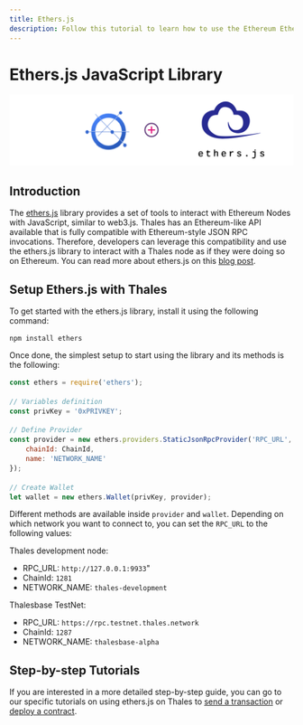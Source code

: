 ```yaml
---
title: Ethers.js
description: Follow this tutorial to learn how to use the Ethereum EtherJS Library to deploy Solidity smart contracts to Thales.
---
```

# Ethers.js JavaScript Library

![Intro diagram](/images/integrations/integrations-ethersjs-banner.png)

## Introduction

The [ethers.js](https://docs.ethers.io/) library provides a set of tools to interact with Ethereum Nodes with JavaScript, similar to web3.js. Thales has an Ethereum-like API available that is fully compatible with Ethereum-style JSON RPC invocations. Therefore, developers can leverage this compatibility and use the ethers.js library to interact with a Thales node as if they were doing so on Ethereum. You can read more about ethers.js on this [blog post](https://medium.com/l4-media/announcing-ethers-js-a-web3-alternative-6f134fdd06f3).

## Setup Ethers.js with Thales

To get started with the ethers.js library, install it using the following command:

```
npm install ethers
```

Once done, the simplest setup to start using the library and its methods is the following:

```js
const ethers = require('ethers');

// Variables definition
const privKey = '0xPRIVKEY';

// Define Provider
const provider = new ethers.providers.StaticJsonRpcProvider('RPC_URL', {
    chainId: ChainId,
    name: 'NETWORK_NAME'
});

// Create Wallet
let wallet = new ethers.Wallet(privKey, provider);
```

Different methods are available inside `provider` and `wallet`. Depending on which network you want to connect to, you can set the `RPC_URL` to the following values:

Thales development node: 
 - RPC_URL: `http://127.0.0.1:9933`"
 - ChainId: `1281`
 - NETWORK_NAME: `thales-development`
 
Thalesbase TestNet: 
 - RPC_URL: `https://rpc.testnet.thales.network`
 - ChainId: `1287`
 - NETWORK_NAME: `thalesbase-alpha`

## Step-by-step Tutorials

If you are interested in a more detailed step-by-step guide, you can go to our specific tutorials on using ethers.js on Thales to [send a transaction](/getting-started/local-node/send-transaction/) or [deploy a contract](/getting-started/local-node/deploy-contract/).
